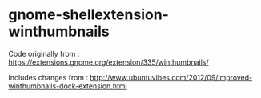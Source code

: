gnome-shellextension-winthumbnails
==================================

Code originally from : https://extensions.gnome.org/extension/335/winthumbnails/

Includes changes from :  http://www.ubuntuvibes.com/2012/09/improved-winthumbnails-dock-extension.html
